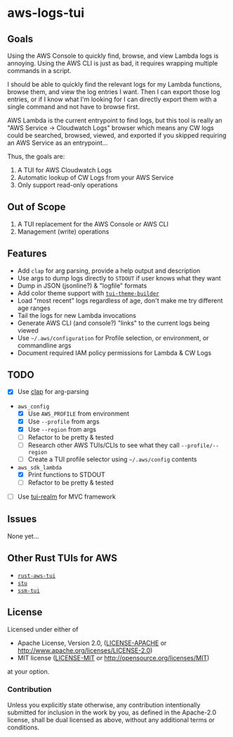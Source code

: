 # aws-logs-tui

## Goals

Using the AWS Console to quickly find, browse, and view Lambda logs is annoying.
Using the AWS CLI is just as bad, it requires wrapping multiple commands in a script.

I should be able to quickly find the relevant logs for my Lambda functions, browse them, and view the log entries I want.
Then I can export those log entries, or if I know what I'm looking for I can directly export them with a single command and not have to browse first.

AWS Lambda is the current entrypoint to find logs, but this tool is really an "AWS Service -> Cloudwatch Logs" browser which means any CW logs could be searched, browsed, viewed, and exported if you skipped requiring an AWS Service as an entrypoint...

Thus, the goals are:

1. A TUI for AWS Cloudwatch Logs
1. Automatic lookup of CW Logs from your AWS Service
1. Only support read-only operations

## Out of Scope

1. A TUI replacement for the AWS Console or AWS CLI
1. Management (write) operations

## Features

- Add `clap` for arg parsing, provide a help output and description
- Use args to dump logs directly to `STDOUT` if user knows what they want
- Dump in JSON (jsonline?) & "logfile" formats
- Add color theme support with [`tui-theme-builder`](https://github.com/preiter93/tui-theme-builder?tab=readme-ov-file)
- Load "most recent" logs regardless of age, don't make me try different age ranges
- Tail the logs for new Lambda invocations
- Generate AWS CLI (and console?) "links" to the current logs being viewed
- Use `~/.aws/configuration` for Profile selection, or environment, or commandline args
- Document required IAM policy permissions for Lambda & CW Logs

## TODO

- [x] Use [clap](https://docs.rs/clap/latest/clap/) for arg-parsing
- `aws_config`
  - [x] Use `AWS_PROFILE` from environment
  - [x] Use `--profile` from args
  - [x] Use `--region` from args
  - [ ] Refactor to be pretty & tested
  - [ ] Research other AWS TUIs/CLIs to see what they call `--profile/--region`
  - [ ] Create a TUI profile selector using `~/.aws/config` contents
- `aws_sdk_lambda`
  - [x] Print functions to STDOUT
  - [ ] Refactor to be pretty & tested
- [ ] Use [tui-realm](https://github.com/veeso/tui-realm) for MVC framework

## Issues

None yet...

## Other Rust TUIs for AWS

- [`rust-aws-tui`](https://github.com/resola-ai/rust-aws-tui)
- [`stu`](https://github.com/lusingander/stu?ref=terminaltrove)
- [`ssm-tui`](https://github.com/sandeshgrangdan/ssm-tui)

## License

Licensed under either of

- Apache License, Version 2.0, ([LICENSE-APACHE](LICENSE-APACHE) or <http://www.apache.org/licenses/LICENSE-2.0>)
- MIT license ([LICENSE-MIT](LICENSE-MIT) or <http://opensource.org/licenses/MIT>)

at your option.

### Contribution

Unless you explicitly state otherwise, any contribution intentionally submitted for inclusion in the work by you,
as defined in the Apache-2.0 license, shall be dual licensed as above, without any additional terms or conditions.
